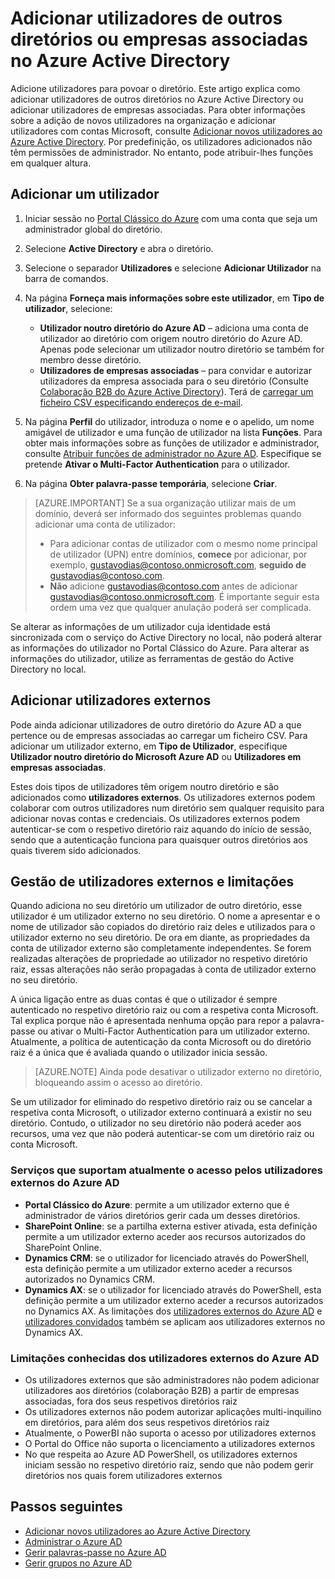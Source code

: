 <properties
    pageTitle="Adicionar utilizadores de outros diretórios ou empresas associadas no Azure Active Directory | Microsoft Azure"
    description="Explica como adicionar utilizadores ou alterar as informações de utilizador no Azure Active Directory, incluindo utilizadores externos e convidados."
    services="active-directory"
    documentationCenter=""
    authors="curtand"
    manager="femila"
    editor=""/>

<tags
    ms.service="active-directory"
    ms.workload="identity"
    ms.tgt_pltfrm="na"
    ms.devlang="na"
    ms.topic="get-started-article"
    ms.date="06/21/2016"
    ms.author="curtand;viviali"/>

# Adicionar utilizadores de outros diretórios ou empresas associadas no Azure Active Directory

Adicione utilizadores para povoar o diretório. Este artigo explica como adicionar utilizadores de outros diretórios no Azure Active Directory ou adicionar utilizadores de empresas associadas. Para obter informações sobre a adição de novos utilizadores na organização e adicionar utilizadores com contas Microsoft, consulte [Adicionar novos utilizadores ao Azure Active Directory](active-directory-create-users.md). Por predefinição, os utilizadores adicionados não têm permissões de administrador. No entanto, pode atribuir-lhes funções em qualquer altura.

## Adicionar um utilizador

1. Iniciar sessão no [Portal Clássico do Azure](https://manage.windowsazure.com) com uma conta que seja um administrador global do diretório.

2. Selecione **Active Directory** e abra o diretório.

3. Selecione o separador **Utilizadores** e selecione **Adicionar Utilizador** na barra de comandos.

4. Na página **Forneça mais informações sobre este utilizador**, em **Tipo de utilizador**, selecione:

    - **Utilizador noutro diretório do Azure AD** – adiciona uma conta de utilizador ao diretório com origem noutro diretório do Azure AD. Apenas pode selecionar um utilizador noutro diretório se também for membro desse diretório.
    - **Utilizadores de empresas associadas** – para convidar e autorizar utilizadores da empresa associada para o seu diretório (Consulte [Colaboração B2B do Azure Active Directory](active-directory-b2b-what-is-azure-ad-b2b.md)). Terá de [carregar um ficheiro CSV especificando endereços de e-mail](active-directory-b2b-references-csv-file-format.md).

6. Na página **Perfil** do utilizador, introduza o nome e o apelido, um nome amigável de utilizador e uma função de utilizador na lista **Funções**. Para obter mais informações sobre as funções de utilizador e administrador, consulte [Atribuir funções de administrador no Azure AD](active-directory-assign-admin-roles.md). Especifique se pretende **Ativar o Multi-Factor Authentication** para o utilizador.

7. Na página **Obter palavra-passe temporária**, selecione **Criar**.

> [AZURE.IMPORTANT] Se a sua organização utilizar mais de um domínio, deverá ser informado dos seguintes problemas quando adicionar uma conta de utilizador:
>
> - Para adicionar contas de utilizador com o mesmo nome principal de utilizador (UPN) entre domínios, **comece** por adicionar, por exemplo, gustavodias@contoso.onmicrosoft.com, **seguido de** gustavodias@contoso.com.
> - **Não** adicione gustavodias@contoso.com antes de adicionar gustavodias@contoso.onmicrosoft.com. É importante seguir esta ordem uma vez que qualquer anulação poderá ser complicada.

Se alterar as informações de um utilizador cuja identidade está sincronizada com o serviço do Active Directory no local, não poderá alterar as informações do utilizador no Portal Clássico do Azure. Para alterar as informações do utilizador, utilize as ferramentas de gestão do Active Directory no local.

## Adicionar utilizadores externos

Pode ainda adicionar utilizadores de outro diretório do Azure AD a que pertence ou de empresas associadas ao carregar um ficheiro CSV. Para adicionar um utilizador externo, em **Tipo de Utilizador**, especifique **Utilizador noutro diretório do Microsoft Azure AD** ou **Utilizadores em empresas associadas**.

Estes dois tipos de utilizadores têm origem noutro diretório e são adicionados como **utilizadores externos**. Os utilizadores externos podem colaborar com outros utilizadores num diretório sem qualquer requisito para adicionar novas contas e credenciais. Os utilizadores externos podem autenticar-se com o respetivo diretório raiz aquando do início de sessão, sendo que a autenticação funciona para quaisquer outros diretórios aos quais tiverem sido adicionados.

## Gestão de utilizadores externos e limitações

Quando adiciona no seu diretório um utilizador de outro diretório, esse utilizador é um utilizador externo no seu diretório. O nome a apresentar e o nome de utilizador são copiados do diretório raiz deles e utilizados para o utilizador externo no seu diretório. De ora em diante, as propriedades da conta de utilizador externo são completamente independentes. Se forem realizadas alterações de propriedade ao utilizador no respetivo diretório raiz, essas alterações não serão propagadas à conta de utilizador externo no seu diretório.

A única ligação entre as duas contas é que o utilizador é sempre autenticado no respetivo diretório raiz ou com a respetiva conta Microsoft. Tal explica porque não é apresentada nenhuma opção para repor a palavra-passe ou ativar o Multi-Factor Authentication para um utilizador externo. Atualmente, a política de autenticação da conta Microsoft ou do diretório raiz é a única que é avaliada quando o utilizador inicia sessão.

> [AZURE.NOTE]
> Ainda pode desativar o utilizador externo no diretório, bloqueando assim o acesso ao diretório.

Se um utilizador for eliminado do respetivo diretório raiz ou se cancelar a respetiva conta Microsoft, o utilizador externo continuará a existir no seu diretório. Contudo, o utilizador no seu diretório não poderá aceder aos recursos, uma vez que não poderá autenticar-se com um diretório raiz ou conta Microsoft.

### Serviços que suportam atualmente o acesso pelos utilizadores externos do Azure AD

- **Portal Clássico do Azure**: permite a um utilizador externo que é administrador de vários diretórios gerir cada um desses diretórios.
- **SharePoint Online**: se a partilha externa estiver ativada, esta definição permite a um utilizador externo aceder aos recursos autorizados do SharePoint Online.
- **Dynamics CRM**: se o utilizador for licenciado através do PowerShell, esta definição permite a um utilizador externo aceder a recursos autorizados no Dynamics CRM.
- **Dynamics AX**: se o utilizador for licenciado através do PowerShell, esta definição permite a um utilizador externo aceder a recursos autorizados no Dynamics AX. As limitações dos [utilizadores externos do Azure AD](#known-limitations-of-azure-ad-external-users) e [utilizadores convidados](#guest-user-management-and-limitations) também se aplicam aos utilizadores externos no Dynamics AX.

### Limitações conhecidas dos utilizadores externos do Azure AD

- Os utilizadores externos que são administradores não podem adicionar utilizadores aos diretórios (colaboração B2B) a partir de empresas associadas, fora dos seus respetivos diretórios raiz
- Os utilizadores externos não podem autorizar aplicações multi-inquilino em diretórios, para além dos seus respetivos diretórios raiz
- Atualmente, o PowerBI não suporta o acesso por utilizadores externos
- O Portal do Office não suporta o licenciamento a utilizadores externos
- No que respeita ao Azure AD PowerShell, os utilizadores externos iniciam sessão no respetivo diretório raiz, sendo que não podem gerir diretórios nos quais forem utilizadores externos


## Passos seguintes

- [Adicionar novos utilizadores ao Azure Active Directory](active-directory-create-users.md)
- [Administrar o Azure AD](active-directory-administer.md)
- [Gerir palavras-passe no Azure AD](active-directory-manage-passwords.md)
- [Gerir grupos no Azure AD](active-directory-manage-groups.md)



<!--HONumber=Aug16_HO1-->


